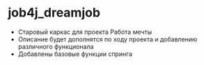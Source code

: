 # job4j_dreamjob
- Старовый каркас для проекта Работа мечты
- Описание будет дополнятся по ходу проекта и добавлению различного функционала
- Добавлены базовые функции спринга